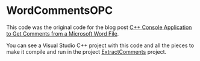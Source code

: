 WordCommentsOPC
===

This code was the original code for the blog post [C++ Console Application to Get Comments from a Microsoft Word File](http://blog.travelmarx.com/2011/03/c-console-application-to-get-comments.html).

You can see a Visual Studio C++ project with this code and all the pieces to make it compile and run in the project [ExtractComments](https://github.com/travelmarx/travelmarx-blog/tree/master/ExtractComments) project.
